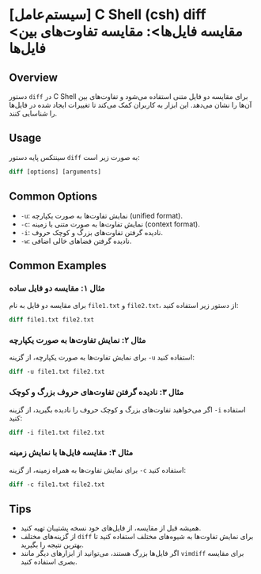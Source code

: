 # [سیستم‌عامل] C Shell (csh) diff <مقایسه فایل‌ها>: مقایسه تفاوت‌های بین فایل‌ها

## Overview
دستور `diff` در C Shell برای مقایسه دو فایل متنی استفاده می‌شود و تفاوت‌های بین آن‌ها را نشان می‌دهد. این ابزار به کاربران کمک می‌کند تا تغییرات ایجاد شده در فایل‌ها را شناسایی کنند.

## Usage
سینتکس پایه دستور `diff` به صورت زیر است:

```csh
diff [options] [arguments]
```

## Common Options
- `-u`: نمایش تفاوت‌ها به صورت یکپارچه (unified format).
- `-c`: نمایش تفاوت‌ها به صورت متنی با زمینه (context format).
- `-i`: نادیده گرفتن تفاوت‌های بزرگ و کوچک حروف.
- `-w`: نادیده گرفتن فضاهای خالی اضافی.

## Common Examples
### مثال ۱: مقایسه دو فایل ساده
برای مقایسه دو فایل به نام `file1.txt` و `file2.txt`، از دستور زیر استفاده کنید:

```csh
diff file1.txt file2.txt
```

### مثال ۲: نمایش تفاوت‌ها به صورت یکپارچه
برای نمایش تفاوت‌ها به صورت یکپارچه، از گزینه `-u` استفاده کنید:

```csh
diff -u file1.txt file2.txt
```

### مثال ۳: نادیده گرفتن تفاوت‌های حروف بزرگ و کوچک
اگر می‌خواهید تفاوت‌های بزرگ و کوچک حروف را نادیده بگیرید، از گزینه `-i` استفاده کنید:

```csh
diff -i file1.txt file2.txt
```

### مثال ۴: مقایسه فایل‌ها با نمایش زمینه
برای نمایش تفاوت‌ها به همراه زمینه، از گزینه `-c` استفاده کنید:

```csh
diff -c file1.txt file2.txt
```

## Tips
- همیشه قبل از مقایسه، از فایل‌های خود نسخه پشتیبان تهیه کنید.
- از گزینه‌های مختلف `diff` برای نمایش تفاوت‌ها به شیوه‌های مختلف استفاده کنید تا بهترین نتیجه را بگیرید.
- اگر فایل‌ها بزرگ هستند، می‌توانید از ابزارهای دیگر مانند `vimdiff` برای مقایسه بصری استفاده کنید.